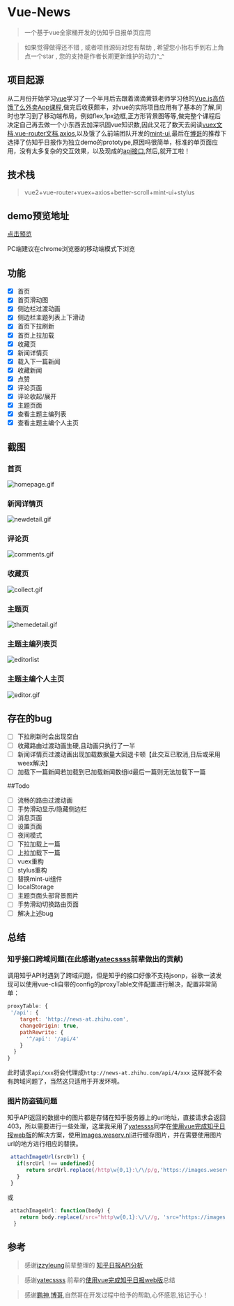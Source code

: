 # Vue-News

> 一个基于vue全家桶开发的仿知乎日报单页应用

> 如果觉得做得还不错 , 或者项目源码对您有帮助 , 希望您小抬右手到右上角点一个star , 您的支持是作者长期更新维护的动力^_^

## 项目起源
从二月份开始学习[vue](https://cn.vuejs.org/)学习了一个半月后去跟着滴滴黄轶老师学习他的[Vue.js高仿饿了么外卖App课程](http://coding.imooc.com/class/74.html),做完后收获颇丰，对vue的实际项目应用有了基本的了解,同时也学习到了移动端布局，例如flex,1px边框,正方形背景图等等,做完整个课程后决定自己再去做一个小东西去加深巩固vue知识数,因此又花了数天去阅读[vuex文档](https://vuex.vuejs.org/zh-cn/),[vue-router文档](https://router.vuejs.org/zh-cn/),[axios](https://github.com/mzabriskie/axios),以及饿了么前端团队开发的[mint-ui](http://mint-ui.github.io/#!/zh-cn),最后在[博哥](https://github.com/cccyb)的推荐下选择了仿知乎日报作为独立demo的prototype,原因吗很简单，标准的单页面应用，没有太多复杂的交互效果，以及现成的[api接口](https://github.com/izzyleung/ZhihuDailyPurify/wiki/%E7%9F%A5%E4%B9%8E%E6%97%A5%E6%8A%A5-API-%E5%88%86%E6%9E%90),然后,就开工啦！

## 技术栈

> vue2+vue-router+vuex+axios+better-scroll+mint-ui+stylus

## demo预览地址

[点击预览](待定)

PC端建议在chrome浏览器的移动端模式下浏览
 
## 功能

- [x] 首页
- [x] 首页滑动图
- [x] 侧边栏过渡动画
- [x] 侧边栏主题列表上下滑动
- [x] 首页下拉刷新
- [x] 首页上拉加载
- [x] 收藏页
- [x] 新闻详情页
- [x] 载入下一篇新闻
- [x] 收藏新闻
- [x] 点赞
- [x] 评论页面
- [x] 评论收起/展开
- [x] 主题页面
- [x] 查看主题主编列表
- [x] 查看主题主编个人主页

## 截图
### 首页
![homepage.gif](./demogif/homepage.gif)

### 新闻详情页
![newdetail.gif](./demogif/newdetail.gif)

### 评论页
![comments.gif](./demogif/comments.gif)

### 收藏页
![collect.gif](./demogif/collect.gif)

### 主题页
![themedetail.gif](./demogif/themedetail.gif)

### 主题主编列表页
![editorlist](./demogif/editorlist.gif)

### 主题主编个人主页
![editor.gif](./demogif/editor.gif)

## 存在的bug
- [ ] 下拉刷新时会出现空白
- [ ] 收藏路由过渡动画生硬,且动画只执行了一半
- [ ] 新闻详情页过渡动画出现加载数据量大回退卡顿【此交互已取消,日后或采用weex解决】
- [ ] 加载下一篇新闻若加载到已加载新闻数组id最后一篇则无法加载下一篇 

##Todo
- [ ] 流畅的路由过渡动画
- [ ] 手势滑动显示/隐藏侧边栏
- [ ] 消息页面
- [ ] 设置页面
- [ ] 夜间模式
- [ ] 下拉加载上一篇
- [ ] 上拉加载下一篇
- [ ] vuex重构
- [ ] stylus重构
- [ ] 替换mint-ui组件
- [ ] localStorage
- [ ] 主题页面头部背景图片
- [ ] 手势滑动切换路由页面
- [ ] 解决上述bug

## 总结
### 知乎接口跨域问题(在此感谢[yatecssss](http://www.yatessss.com/2016/07/08/%E4%BD%BF%E7%94%A8vue%E5%AE%8C%E6%88%90%E7%9F%A5%E4%B9%8E%E6%97%A5%E6%8A%A5web%E7%89%88.html)前辈做出的贡献)
调用知乎API时遇到了跨域问题，但是知乎的接口好像不支持jsonp，谷歌一波发现可以使用vue-cli自带的config的proxyTable文件配置进行解决，配置非常简单：
	
```js
proxyTable: {
 '/api': {
    target: 'http://news-at.zhihu.com',
    changeOrigin: true,
    pathRewrite: {
      '^/api': '/api/4'
    }
  }
}
```
此时请求`api/xxx`将会代理成`http://news-at.zhihu.com/api/4/xxx`
这样就不会有跨域问题了，当然这只适用于开发环境。

### 图片防盗链问题
知乎API返回的数据中的图片都是存储在知乎服务器上的url地址，直接请求会返回403，所以需要进行一些处理，这里我采用了[yatessss](https://github.com/yatessss)同学在[使用vue完成知乎日报web版](http://www.yatessss.com/2016/07/08/%E4%BD%BF%E7%94%A8vue%E5%AE%8C%E6%88%90%E7%9F%A5%E4%B9%8E%E6%97%A5%E6%8A%A5web%E7%89%88.html)的解决方案，使用[Images.weserv.nl](https://images.weserv.nl)进行缓存图片，并在需要使用图片url的地方进行相应的替换。

```js
 attachImageUrl(srcUrl) {
   if(srcUrl !== undefined){
      return srcUrl.replace(/http\w{0,1}:\/\/p/g,'https://images.weserv.nl/?url=p')
   }
 }
```
或
```js
 attachImageUrl: function(body) {
    return body.replace(/src="http\w{0,1}:\/\//g, 'src="https://images.weserv.nl/?url=');
  }
```

## 参考
> 感谢[izzyleung](https://github.com/izzyleung)前辈整理的 [知乎日报API分析](https://github.com/izzyleung/ZhihuDailyPurify/wiki/%E7%9F%A5%E4%B9%8E%E6%97%A5%E6%8A%A5-API-%E5%88%86%E6%9E%90)

> 感谢[yatecssss](https://github.com/yatessss) 前辈的[使用vue完成知乎日报web版](http://www.yatessss.com/2016/07/08/%E4%BD%BF%E7%94%A8vue%E5%AE%8C%E6%88%90%E7%9F%A5%E4%B9%8E%E6%97%A5%E6%8A%A5web%E7%89%88.html)总结

> 感谢[鹏神](https://github.com/HunterPen),[博哥](https://github.com/cccyb),自然哥在开发过程中给予的帮助,心怀感恩,铭记于心！


